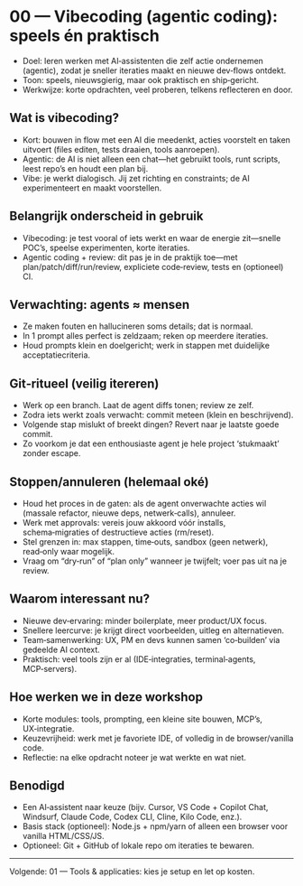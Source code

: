 # 00 — Vibecoding (agentic coding): speels én praktisch

- Doel: leren werken met AI‑assistenten die zelf actie ondernemen (agentic), zodat je sneller iteraties maakt en nieuwe dev‑flows ontdekt.
- Toon: speels, nieuwsgierig, maar ook praktisch en ship‑gericht.
- Werkwijze: korte opdrachten, veel proberen, telkens reflecteren en door.

## Wat is vibecoding?
- Kort: bouwen in flow met een AI die meedenkt, acties voorstelt en taken uitvoert (files editen, tests draaien, tools aanroepen).
- Agentic: de AI is niet alleen een chat—het gebruikt tools, runt scripts, leest repo’s en houdt een plan bij.
- Vibe: je werkt dialogisch. Jij zet richting en constraints; de AI experimenteert en maakt voorstellen.

## Belangrijk onderscheid in gebruik
- Vibecoding: je test vooral of iets werkt en waar de energie zit—snelle POC’s, speelse experimenten, korte iteraties.
- Agentic coding + review: dit pas je in de praktijk toe—met plan/patch/diff/run/review, expliciete code‑review, tests en (optioneel) CI.

## Verwachting: agents ≈ mensen
- Ze maken fouten en hallucineren soms details; dat is normaal.
- In 1 prompt alles perfect is zeldzaam; reken op meerdere iteraties.
- Houd prompts klein en doelgericht; werk in stappen met duidelijke acceptatiecriteria.

## Git‑ritueel (veilig itereren)
- Werk op een branch. Laat de agent diffs tonen; review ze zelf.
- Zodra iets werkt zoals verwacht: commit meteen (klein en beschrijvend).
- Volgende stap mislukt of breekt dingen? Revert naar je laatste goede commit.
- Zo voorkom je dat een enthousiaste agent je hele project ‘stukmaakt’ zonder escape.

## Stoppen/annuleren (helemaal oké)
- Houd het proces in de gaten: als de agent onverwachte acties wil (massale refactor, nieuwe deps, netwerk‑calls), annuleer.
- Werk met approvals: vereis jouw akkoord vóór installs, schema‑migraties of destructieve acties (rm/reset).
- Stel grenzen in: max stappen, time‑outs, sandbox (geen netwerk), read‑only waar mogelijk.
- Vraag om “dry‑run” of “plan only” wanneer je twijfelt; voer pas uit na je review.

## Waarom interessant nu?
- Nieuwe dev‑ervaring: minder boilerplate, meer product/UX focus.
- Snellere leercurve: je krijgt direct voorbeelden, uitleg en alternatieven.
- Team‑samenwerking: UX, PM en devs kunnen samen ‘co‑builden’ via gedeelde AI context.
- Praktisch: veel tools zijn er al (IDE‑integraties, terminal‑agents, MCP‑servers).

## Hoe werken we in deze workshop
- Korte modules: tools, prompting, een kleine site bouwen, MCP’s, UX‑integratie.
- Keuzevrijheid: werk met je favoriete IDE, of volledig in de browser/vanilla code.
- Reflectie: na elke opdracht noteer je wat werkte en wat niet.

## Benodigd
- Een AI‑assistent naar keuze (bijv. Cursor, VS Code + Copilot Chat, Windsurf, Claude Code, Codex CLI, Cline, Kilo Code, enz.).
- Basis stack (optioneel): Node.js + npm/yarn of alleen een browser voor vanilla HTML/CSS/JS.
- Optioneel: Git + GitHub of lokale repo om iteraties te bewaren.

---

Volgende: 01 — Tools & applicaties: kies je setup en let op kosten.

